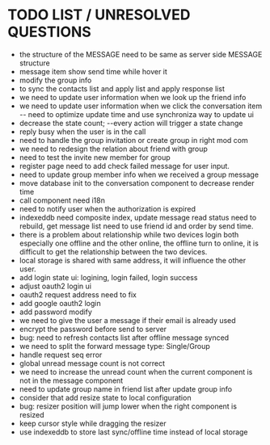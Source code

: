 # TODO LIST / UNRESOLVED QUESTIONS

- the structure of the MESSAGE need to be same as server side MESSAGE structure
- message item show send time while hover it
- modify the group info
- to sync the contacts list and apply list and apply response list
- we need to update user information when we look up the friend info
- we need to update user information when we click the conversation item -- need to optimize update time and use synchroniza way to update ui
- decrease the state count; --every action will trigger a state change
- reply busy when the user is in the call
- need to handle the group invitation or create group in right mod com
- we need to redesign the relation about friend with group
- need to test the invite new member for group
- register page need to add check failed message for user input.
- need to update group member info when we received a group message
- move database init to the conversation component to decrease render time
- call component need i18n
- need to notify user when the authorization is expired
- indexeddb need composite index, update message read status need to rebuild, get message list need to use friend id and order by send time.
- there is a problem about relationship while two devices login both especially one offline and the other online, the offline turn to online, it is difficult to get the relationship between the two devices.
- local storage is shared with same address, it will influence the other user.
- add login state ui: logining, login failed, login success
- adjust oauth2 login ui
- oauth2 request address need to fix
- add google oauth2 login
- add password modify
- we need to give the user a message if their email is already used
- encrypt the password before send to server
- bug: need to refresh contacts list after offline message synced
- we need to split the forward message type: Single/Group
- handle request seq error
- global unread message count is not correct
- we need to increase the unread count when the current component is not in the message component
- need to update group name in friend list after update group info
- consider that add resize state to local configuration
- bug: resizer position will jump lower when the right component is resized
- keep cursor style while dragging the resizer
- use indexeddb to store last sync/offline time instead of local storage
